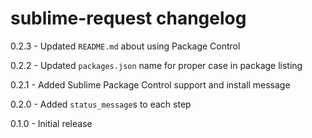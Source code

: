 # sublime-request changelog
0.2.3 - Updated `README.md` about using Package Control

0.2.2 - Updated `packages.json` name for proper case in package listing

0.2.1 - Added Sublime Package Control support and install message

0.2.0 - Added `status_message`s to each step

0.1.0 - Initial release